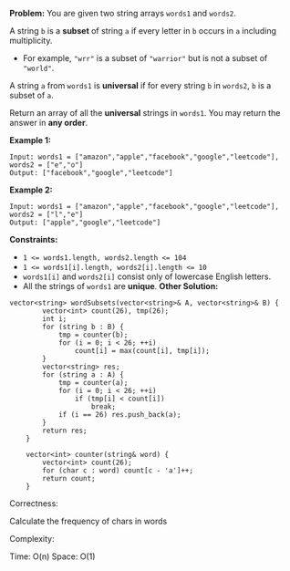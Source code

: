 **Problem:**
You are given two string arrays `words1` and `words2`.

A string `b` is a **subset** of string `a` if every letter in `b` occurs in `a` including multiplicity.

- For example, `"wrr"` is a subset of `"warrior"` but is not a subset of `"world"`.

A string `a` from `words1` is **universal** if for every string `b` in `words2`, `b` is a subset of `a`.

Return an array of all the **universal** strings in `words1`. You may return the answer in **any order**.

 

**Example 1:**

```
Input: words1 = ["amazon","apple","facebook","google","leetcode"], words2 = ["e","o"]
Output: ["facebook","google","leetcode"]
```

**Example 2:**

```
Input: words1 = ["amazon","apple","facebook","google","leetcode"], words2 = ["l","e"]
Output: ["apple","google","leetcode"]
```

 

**Constraints:**

- `1 <= words1.length, words2.length <= 104`
- `1 <= words1[i].length, words2[i].length <= 10`
- `words1[i]` and `words2[i]` consist only of lowercase English letters.
- All the strings of `words1` are **unique**.
**Other Solution:**
```
vector<string> wordSubsets(vector<string>& A, vector<string>& B) {
        vector<int> count(26), tmp(26);
        int i;
        for (string b : B) {
            tmp = counter(b);
            for (i = 0; i < 26; ++i)
                count[i] = max(count[i], tmp[i]);
        }
        vector<string> res;
        for (string a : A) {
            tmp = counter(a);
            for (i = 0; i < 26; ++i)
                if (tmp[i] < count[i])
                    break;
            if (i == 26) res.push_back(a);
        }
        return res;
    }

    vector<int> counter(string& word) {
        vector<int> count(26);
        for (char c : word) count[c - 'a']++;
        return count;
    }
```
Correctness:

Calculate the frequency of chars in words

Complexity:

Time: O(n)
Space: O(1)